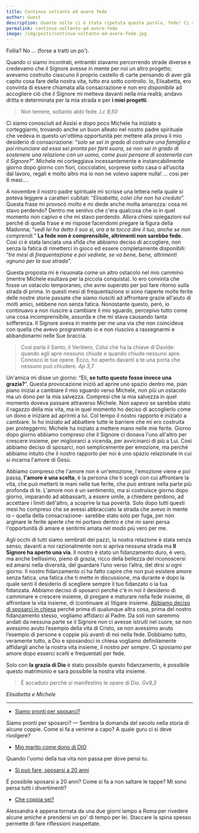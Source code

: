```yaml
---
title: Continua soltanto ad avere fede
author: Guest
description: Quante volte ci è stata ripetuta questa parola, fede! Ci siamo conosciuti due anni fa e fidanzati dopo circa un anno. Con un corteggiamento lungo, anzi lunghissimo, duro, provante e dopo un fidanzamento ricco di momenti bui, di incertezze, di fatiche, abbiamo deciso di sposarci.
permalink: continua-soltanto-ad-avere-fede
image: /img/posts/continua-soltanto-ad-avere-fede.jpg
---
```


Follia? No ... (forse a tratti un po').

Quando ci siamo incontrati, entrambi stavamo percorrendo strade diverse e credevamo che il Signore avesse in mente per noi un altro progetto; avevamo costruito ciascuno il proprio castello di carte pensando di aver già capito cosa fare della nostra vita, tutto era sotto controllo. Io, Elisabetta, ero convinta di essere chiamata alla consacrazione e non ero _disponibile_ ad accogliere ciò che il Signore mi metteva davanti nella mia realtà; andavo dritta e determinata per la mia strada e per **i miei progetti**.

> Non temere, soltanto abbi fede. <cite>Lc 8,50</cite>

Ci siamo conosciuti ad Assisi e dopo poco Michele ha iniziato a corteggiarmi, trovando anche un buon alleato nel nostro padre spirituale che vedeva in questo un'ottima opportunità per mettere alla prova il mio desiderio di consacrazione: “_solo se sei in grado di costruire una famiglia e poi rinunciare ad essa sei pronta per farti suora, se non sei in grado di sostenere una relazione con un uomo, come puoi pensare di sostenerla con il Signore?_”.  Michele mi corteggiava incessantemente e instancabilmente giorno dopo giorno con fiori, cioccolatini, sorprese sotto casa o all’uscita dal lavoro, regali e molto altro ma io non ne volevo sapere nulla! ... così per 6 mesi....

A novembre il nostro padre spirituale mi scrisse una lettera nella quale si poteva leggere a caratteri cubitali: “_Elisabetta, colei che non ha creduto_”. Questa frase mi provocò molto e mi diede anche molta amarezza: cosa mi stavo perdendo? Dentro me sentivo che c'era qualcosa che io in quel momento non capivo e che mi stavo perdendo. Allora chiesi spiegazioni sul perché di quella frase e mi rispose facendomi pregare la figura della Madonna; “_vedi lei ha detto il suo sì, ora a te tocca dire il tuo, anche se non comprendi._” **La fede non è comprensibile, altrimenti non sarebbe fede.** Così ci è stata lanciata una sfida che abbiamo deciso di accogliere, non senza la fatica di rimetterci in gioco ed essere completamente disponibili: “_tre mesi di frequentazione e poi vedrete, se va bene, bene, altrimenti ognuno per la sua strada_”.  

Questa proposta mi è risuonata come un altro ostacolo nel mio cammino (mentre Michele esultava per la piccola conquista). Io ero convinta che fosse un ostacolo temporaneo, che avrei superato per poi fare ritorno sulla strada di prima. In questi mesi di frequentazione si sono riaperte molte ferite delle nostre storie passate che siamo riusciti ad affrontare grazie all'aiuto di molti amici, sebbene non senza fatica. Nonostante questo, però, io continuavo a non riuscire a cambiare il mio sguardo, percepivo tutto come una cosa incomprensibile, assurda e che mi stava causando tanta sofferenza. Il Signore aveva in mente per me una via che non coincideva con quella che avevo programmato io e non riuscivo a rassegnarmi e abbandonarmi nelle Sue braccia.  

>Così parla il Santo, il Veritiero, Colui che ha la chiave di Davide: quando egli apre nessuno chiude e quando chiude nessuno apre. Conosco le tue opere. Ecco, ho aperto davanti a te una porta che nessuno può chiudere.
<cite>Ap 3,7</cite>

Un'amica mi disse un giorno: “Eli, **se tutto questo fosse invece una grazia?**”.  Questa provocazione iniziò ad aprire uno spazio dentro me, pian piano iniziai a cambiare il mio sguardo verso Michele, non più un ostacolo ma un dono per la mia salvezza. Compresi che la mia salvezza in quel momento doveva passare attraverso Michele. Non sapevo se sarebbe stato il ragazzo della mia vita, ma in quel momento  ho deciso di accoglierlo come un dono e iniziare ad aprirmi a lui. Col tempo il nostro rapporto è iniziato a cambiare. Io ho iniziato ad abbattere tutte le barriere che mi ero costruita per proteggermi; Michele ha iniziato a mettere mano nelle mie ferite. Giorno dopo giorno abbiamo compreso che il Signore ci donava l'uno all'altro per crescere insieme, per migliorarci a vicenda, per avvicinarci di più a Lui. Così abbiamo deciso di sposarci, non semplicemente per emozione, ma perché abbiamo intuito che il nostro rapporto per noi è uno spazio relazionale  in cui si incarna l'amore di Gesù.

Abbiamo compreso che l'amore non è un'emozione, l'emozione viene e poi passa, **l'amore è una scelta**, è la persona che ti scegli con cui affrontare la vita, che può metterti le mani nelle tue ferite, che può entrare nella parte più profonda di te. L'amore non è un sentimento, ma si costruisce giorno dopo giorno, imparando ad abbassarti, a essere umile, a chiedere perdono, ad accettare i limiti dell'altro, a scoprire la tua povertà. Solo dopo tutti questi mesi ho compreso che se avessi abbracciato la strada che avevo in mente io – quella della consacrazione- sarebbe stato solo per fuga, per non arginare le ferite aperte che mi portavo dentro e che mi sarei persa l'opportunità di amare e sentirmi amata nel modo più vero per me.

Agli occhi di tutti siamo sembrati dei pazzi, la nostra relazione è stata senza senso; davanti a noi razionalmente non si apriva nessuna strada ma **Il Signore ha aperto una via**. Il nostro è stato un fidanzamento duro, è vero, ma anche bellissimo, pieno di grazia, ricco della bellezza del riconoscersi ed amarsi nella diversità, del guardare l’uno verso l’altra, del dirsi _si_ ogni giorno. Il nostro fidanzamento ci ha fatto capire che non può esistere amore senza fatica, una fatica che ti mette in discussione, ma durante e dopo la quale senti il desiderio di scegliere sempre il tuo fidanzato o la tua fidanzata. Abbiamo deciso di sposarci perché c'è in noi il desiderio di camminare e crescere insieme, di pregare e maturare nella fede insieme, di affrontare la vita insieme, di (continuare a) litigare insieme. [Abbiamo deciso di sposarci in chiesa](http://5p2p.it/2013/10/14/sposarsi-in-chiesa.html) perché prima di qualunque altra cosa, prima del nostro fidanzamento stesso, vogliamo affidarci al Padre. Da soli non saremmo andati da nessuna parte se il Signore non ci avesse istruiti nel cuore, se non avessimo avuto l’esempio della vita di Cristo, se non avessimo avuto l’esempio di persone e coppie più avanti di noi nella fede. Dobbiamo tutto, veramente tutto, a Dio e sposandoci in chiesa vogliamo definitamente affidargli anche la nostra vita insieme, il nostro _per sempre_. Ci sposiamo per amore dopo esserci scelti e frequentati per fede.

Solo con **la grazia di Dio** è stato possibile questo fidanzamento, è possibile questo matrimonio e sarà possibile la nostra vita insieme.



>È accaduto perchè si manifestino le opere di Dio. <cite>Gv9,3</cite>

_Elisabetta e Michele_

---

- [Siamo pronti per sposarci?](http://5p2p.it/2014/12/17/siamo-pronti-per-sposarci.html)

Siamo pronti per sposarci? — Sembra la domanda del secolo nella storia di alcune coppie. Come si fa a venirne a capo? A quale guru ci si deve rivolgere?

- [Mio marito come dono di DIO](http://5p2p.it/2013/05/19/mio-marito-dono-di-dio.html)

Quando l'uomo della tua vita non passa per dove pensi tu.

- [Si può fare, sposarsi a 20 anni](http://5p2p.it/2013/05/07/si-puo-fare.html)

É possibile sposarsi a 20 anni? Come si fa a non saltare le tappe? Mi sono persa tutti i divertimenti?

- [Che coppia sei?](http://5p2p.it/che-coppia-sei)

Alessandra è appena tornata da una due giorni lampo a Roma per rivedere alcune amiche e prendersi un po' di tempo per lei. Staccare la spina spesso permette di fare riflessioni inaspettate.
